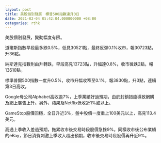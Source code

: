 ```yaml
---
layout: post
title: 美股個別發展　標普500指數連升3日
date: 2021-02-04 05:42:04.000000000 +08:00
categories: rthk
---
```


美股個別發展，變動幅度有限。

道瓊斯指數早段最多跌0.5%，低見30521點，最終反彈0.1%收市，報30723點，升36點。

納斯達克指數則由升轉跌，早段高見13723點，升幅達0.8%，收市微跌2點，報13610點。

標準普爾500指數一度升0.5%，收市升幅收窄至0.1%，報3830點，升3點，連續第3日高收。

Google母公司Alphabet高收逾7%，上季業績好過預期，由於封鎖措施導致網購及網上廣告上升。另外，蘋果及Netflix低收近1%或以上。

GameStop股價回穩，全日升近3%，盤中股價一度重上100美元以上，高見113.4美元。

高通上季收入差過預期，拖累收市後交易時段股價急挫9%。同樣收市後公布業績的eBay，節日消費刺激上季收入超出預期，收市後交易時段股價再升近9%。
